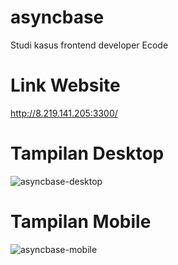 # asyncbase 
Studi kasus frontend developer Ecode

# Link Website
http://8.219.141.205:3300/

# Tampilan Desktop

![asyncbase-desktop](https://github.com/prabutama/sk-fe-ecode/assets/121182687/189b11a5-2c85-4823-8c17-ed1fb7fe9441)

# Tampilan Mobile

![asyncbase-mobile](https://github.com/prabutama/sk-fe-ecode/assets/121182687/38716e93-c528-4577-80f3-0f0eeda0d83e)
